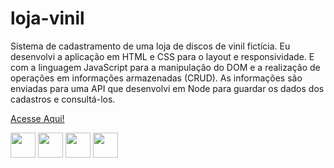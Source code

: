 # loja-vinil
<p>Sistema de cadastramento de uma loja de discos de vinil fictícia. Eu desenvolvi a aplicação em HTML e CSS para o layout e responsividade. E com a linguagem JavaScript para a manipulação do DOM e a realização de operações em informações armazenadas (CRUD). As informações são enviadas para uma API que desenvolvi em Node para guardar os dados dos cadastros e consultá-los.</p>
<p><a href="https://loja-vinil-guilhermenascdecarv.vercel.app/">Acesse Aqui!</a></p>
<div>
  <img align="center" heigth="30" width="40" src="https://cdn.jsdelivr.net/gh/devicons/devicon/icons/nodejs/nodejs-original.svg"/>
 	<img align="center" heigth="30" width="40" src="https://cdn.jsdelivr.net/gh/devicons/devicon/icons/javascript/javascript-original.svg"/>
  <img align="center" heigth="30" width="40" src="https://cdn.jsdelivr.net/gh/devicons/devicon/icons/css3/css3-original.svg"/>
	<img align="center" heigth="30" width="40" src="https://cdn.jsdelivr.net/gh/devicons/devicon/icons/html5/html5-original.svg"/>
 </div>
